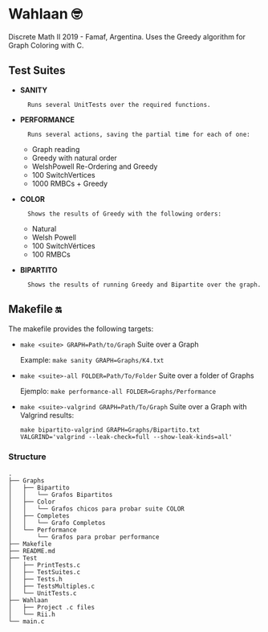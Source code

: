 # Wahlaan 🤓

Discrete Math II 2019 - Famaf, Argentina.
Uses the Greedy algorithm for Graph Coloring with C.

## Test Suites

- **SANITY**
	
        Runs several UnitTests over the required functions.
	
- **PERFORMANCE**

        Runs several actions, saving the partial time for each of one:
	- Graph reading
	- Greedy with natural order
	- WelshPowell Re-Ordering and Greedy
	- 100 SwitchVertices
	- 1000 RMBCs + Greedy

- **COLOR**

        Shows the results of Greedy with the following orders:
	
	- Natural
	- Welsh Powell
	- 100 SwitchVértices
	- 100 RMBCs

- **BIPARTITO**

        Shows the results of running Greedy and Bipartite over the graph.
	
	
## Makefile 🔛

The makefile provides the following targets:

- `make <suite> GRAPH=Path/to/Graph` Suite over a Graph

	Example: `make sanity GRAPH=Graphs/K4.txt`
	
- `make <suite>-all FOLDER=Path/To/Folder` Suite over a folder of Graphs

	Ejemplo: `make performance-all FOLDER=Graphs/Performance`
	
- `make <suite>-valgrind GRAPH=Path/To/Graph` Suite over a Graph with Valgrind results:
	
	`make bipartito-valgrind GRAPH=Graphs/Bipartito.txt VALGRIND='valgrind --leak-check=full --show-leak-kinds=all'`
	

### Structure

```
.
├── Graphs
│   ├── Bipartito
│   │   └── Grafos Bipartitos
│   ├── Color
│   │   └── Grafos chicos para probar suite COLOR
│   ├── Completes
│   │   └── Grafo Completos
│   └── Performance
│       └── Grafos para probar performance
├── Makefile
├── README.md
├── Test
│   ├── PrintTests.c
│   ├── TestSuites.c
│   ├── Tests.h
│   ├── TestsMultiples.c
│   └── UnitTests.c
├── Wahlaan
│   ├── Project .c files
│   └── Rii.h
└── main.c
```


